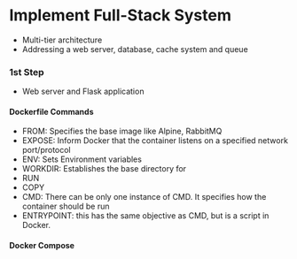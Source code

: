 # Implement Full-Stack System



* Multi-tier architecture
* Addressing a web server, database, cache system and queue





### 1st Step

* Web server and Flask application



#### Dockerfile Commands

* FROM: Specifies the base image like Alpine, RabbitMQ
* EXPOSE: Inform Docker that the container listens on a specified network port/protocol
* ENV: Sets Environment variables
* WORKDIR: Establishes the base directory for 
* RUN
* COPY
* CMD: There can be only one instance of CMD. It specifies how the container should be run
* ENTRYPOINT: this has the same objective as CMD, but is a script in Docker.



#### Docker Compose

